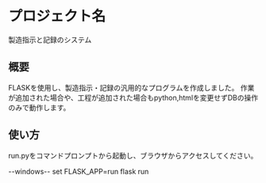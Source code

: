 # プロジェクト名
製造指示と記録のシステム

## 概要
FLASKを使用し、製造指示・記録の汎用的なプログラムを作成しました。
作業が追加された場合や、工程が追加された場合もpython,htmlを変更せずDBの操作のみで動作します。

## 使い方
run.pyをコマンドプロンプトから起動し、ブラウザからアクセスしてください。

--windows--
set FLASK_APP=run
flask run
